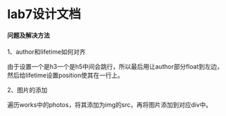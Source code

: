 # lab7设计文档

#### 问题及解决方法

1、author和lifetime如何对齐

由于设置一个是h3一个是h5中间会跳行，所以最后用让author部分float到左边，然后给lifetime设置position使其在一行上。

2、图片的添加

遍历works中的photos，将其添加为img的src，再将图片添加到对应div中。

